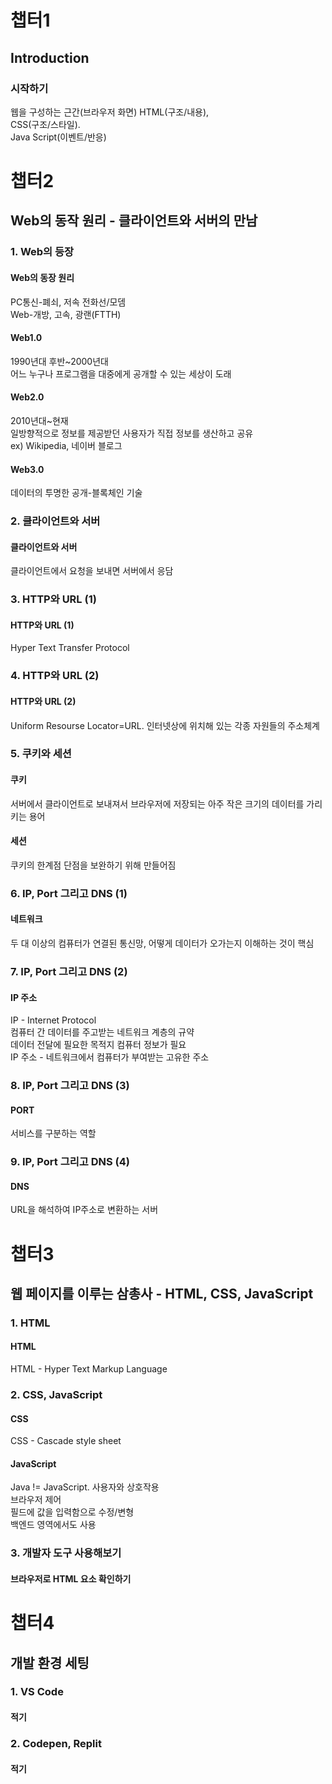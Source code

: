 # 챕터1
## Introduction
### 시작하기
웹을 구성하는 근간(브라우저 화면)
HTML(구조/내용),  
CSS(구조/스타일).  
Java Script(이벤트/반응)

# 챕터2
## Web의 동작 원리 - 클라이언트와 서버의 만남  
### 1. Web의 등장
#### Web의 동장 원리
PC통신-폐쇠, 저속 전화선/모뎀  
Web-개방, 고속, 광랜(FTTH)
#### Web1.0
1990년대 후반~2000년대  
어느 누구나 프로그램을 대중에게 공개할 수 있는 세상이 도래  
#### Web2.0
2010년대~현재  
일방향적으로 정보를 제공받던 사용자가 직접 정보를 생산하고 공유  
ex) Wikipedia, 네이버 블로그  
#### Web3.0
데이터의 투명한 공개-블록체인 기술  

### 2. 클라이언트와 서버
#### 클라이언트와 서버
클라이언트에서 요청을 보내면 서버에서 응담  

### 3. HTTP와 URL (1)
#### HTTP와 URL (1)
Hyper Text Transfer Protocol

### 4. HTTP와 URL (2)
#### HTTP와 URL (2)
Uniform Resourse Locator=URL. 
인터넷상에 위치해 있는 각종 자원들의 주소체계

### 5. 쿠키와 세션
#### 쿠키
서버에서 클라이언트로 보내져서 브라우저에 저장되는 아주 작은 크기의 데이터를 가리키는 용어

#### 세션
쿠키의 한계점 단점을 보완하기 위해 만들어짐

### 6. IP, Port 그리고 DNS (1)
#### 네트워크
두 대 이상의 컴퓨터가 연결된 통신망, 어떻게 데이터가 오가는지 이해하는 것이 핵심

### 7. IP, Port 그리고 DNS (2)
#### IP 주소
IP - Internet Protocol  
컴퓨터 간 데이터를 주고받는 네트워크 계층의 규약  
데이터 전달에 필요한 목적지 컴퓨터 정보가 필요  
IP 주소 - 네트워크에서 컴퓨터가 부여받는 고유한 주소

### 8. IP, Port 그리고 DNS (3)
#### PORT
서비스를 구분하는 역할

### 9. IP, Port 그리고 DNS (4)
#### DNS
URL을 해석하여 IP주소로 변환하는 서버

# 챕터3
## 웹 페이지를 이루는 삼총사 - HTML, CSS, JavaScript

### 1. HTML
#### HTML
HTML - Hyper Text Markup Language

### 2. CSS, JavaScript
#### CSS
CSS - Cascade style sheet
#### JavaScript
Java != JavaScript. 
사용자와 상호작용  
브라우저 제어  
필드에 값을 입력함으로 수정/변형  
백엔드 영역에서도 사용

### 3. 개발자 도구 사용해보기
#### 브라우저로 HTML 요소 확인하기


# 챕터4
## 개발 환경 세팅

### 1. VS Code
#### 적기

### 2. Codepen, Replit
#### 적기
